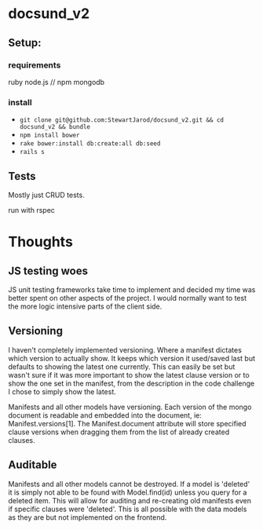 # docsund_v2

## Setup:
### requirements
ruby
node.js // npm
mongodb

### install
- ```git clone git@github.com:StewartJarod/docsund_v2.git && cd docsund_v2 && bundle```
- ```npm install bower```
- ```rake bower:install db:create:all db:seed```
- ```rails s```

## Tests
Mostly just CRUD tests.

run with rspec

# Thoughts
## JS testing woes
JS unit testing frameworks take time to implement and decided my time was better spent on other aspects of the project. I would normally want to test the more logic intensive parts of the client side.

## Versioning
I haven't completely implemented versioning. Where a manifest dictates which version to actually show. It keeps which version it used/saved last but defaults to showing the latest one currently. This can easily be set but wasn't sure if it was more important to show the latest clause version or to show the one set in the manifest, from the description in the code challenge I chose to simply show the latest.

Manifests and all other models have versioning. Each version of the mongo document is readable and embedded into the document, ie: Manifest.versions[1]. The Manifest.document attribute will store specified clause versions when dragging them from the list of already created clauses.

## Auditable
Manifests and all other models cannot be destroyed. If a model is 'deleted' it is simply not able to be found with Model.find(id) unless you query for a deleted item. This will allow for auditing and re-creating old manifests even if specific clauses were 'deleted'. This is all possible with the data models as they are but not implemented on the frontend.

